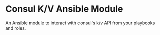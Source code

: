# Consul K/V Ansible Module

An Ansible module to interact with consul's k/v API from your playbooks and roles.
